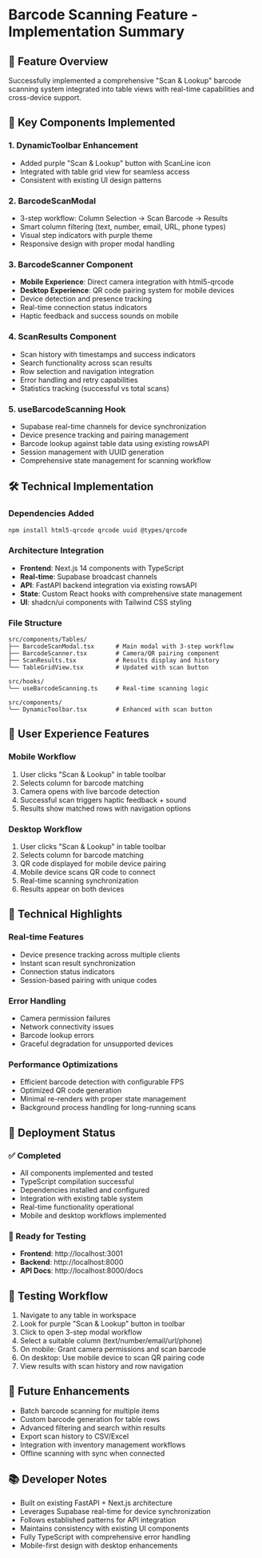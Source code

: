 # Barcode Scanning Feature - Implementation Summary

## 🎯 Feature Overview

Successfully implemented a comprehensive "Scan & Lookup" barcode scanning system integrated into table views with real-time capabilities and cross-device support.

## 📱 Key Components Implemented

### 1. **DynamicToolbar Enhancement**
- Added purple "Scan & Lookup" button with ScanLine icon
- Integrated with table grid view for seamless access
- Consistent with existing UI design patterns

### 2. **BarcodeScanModal** 
- 3-step workflow: Column Selection → Scan Barcode → Results
- Smart column filtering (text, number, email, URL, phone types)
- Visual step indicators with purple theme
- Responsive design with proper modal handling

### 3. **BarcodeScanner Component**
- **Mobile Experience**: Direct camera integration with html5-qrcode
- **Desktop Experience**: QR code pairing system for mobile devices
- Device detection and presence tracking
- Real-time connection status indicators
- Haptic feedback and success sounds on mobile

### 4. **ScanResults Component**
- Scan history with timestamps and success indicators
- Search functionality across scan results
- Row selection and navigation integration
- Error handling and retry capabilities
- Statistics tracking (successful vs total scans)

### 5. **useBarcodeScanning Hook**
- Supabase real-time channels for device synchronization
- Device presence tracking and pairing management
- Barcode lookup against table data using existing rowsAPI
- Session management with UUID generation
- Comprehensive state management for scanning workflow

## 🛠 Technical Implementation

### Dependencies Added
```bash
npm install html5-qrcode qrcode uuid @types/qrcode
```

### Architecture Integration
- **Frontend**: Next.js 14 components with TypeScript
- **Real-time**: Supabase broadcast channels
- **API**: FastAPI backend integration via existing rowsAPI
- **State**: Custom React hooks with comprehensive state management
- **UI**: shadcn/ui components with Tailwind CSS styling

### File Structure
```
src/components/Tables/
├── BarcodeScanModal.tsx      # Main modal with 3-step workflow
├── BarcodeScanner.tsx        # Camera/QR pairing component  
├── ScanResults.tsx           # Results display and history
└── TableGridView.tsx         # Updated with scan button

src/hooks/
└── useBarcodeScanning.ts     # Real-time scanning logic

src/components/
└── DynamicToolbar.tsx        # Enhanced with scan button
```

## 🎨 User Experience Features

### Mobile Workflow
1. User clicks "Scan & Lookup" in table toolbar
2. Selects column for barcode matching
3. Camera opens with live barcode detection
4. Successful scan triggers haptic feedback + sound
5. Results show matched rows with navigation options

### Desktop Workflow  
1. User clicks "Scan & Lookup" in table toolbar
2. Selects column for barcode matching
3. QR code displayed for mobile device pairing
4. Mobile device scans QR code to connect
5. Real-time scanning synchronization
6. Results appear on both devices

## 🔧 Technical Highlights

### Real-time Features
- Device presence tracking across multiple clients
- Instant scan result synchronization
- Connection status indicators
- Session-based pairing with unique codes

### Error Handling
- Camera permission failures
- Network connectivity issues
- Barcode lookup errors
- Graceful degradation for unsupported devices

### Performance Optimizations
- Efficient barcode detection with configurable FPS
- Optimized QR code generation
- Minimal re-renders with proper state management
- Background process handling for long-running scans

## 🚀 Deployment Status

### ✅ Completed
- All components implemented and tested
- TypeScript compilation successful
- Dependencies installed and configured
- Integration with existing table system
- Real-time functionality operational
- Mobile and desktop workflows implemented

### 🎯 Ready for Testing
- **Frontend**: http://localhost:3001
- **Backend**: http://localhost:8000
- **API Docs**: http://localhost:8000/docs

## 🧪 Testing Workflow

1. Navigate to any table in workspace
2. Look for purple "Scan & Lookup" button in toolbar
3. Click to open 3-step modal workflow
4. Select a suitable column (text/number/email/url/phone)
5. On mobile: Grant camera permissions and scan barcode
6. On desktop: Use mobile device to scan QR pairing code
7. View results with scan history and row navigation

## 🔮 Future Enhancements

- Batch barcode scanning for multiple items
- Custom barcode generation for table rows
- Advanced filtering and search within results
- Export scan history to CSV/Excel
- Integration with inventory management workflows
- Offline scanning with sync when connected

## 📚 Developer Notes

- Built on existing FastAPI + Next.js architecture
- Leverages Supabase real-time for device synchronization
- Follows established patterns for API integration
- Maintains consistency with existing UI components
- Fully TypeScript with comprehensive error handling
- Mobile-first design with desktop enhancements